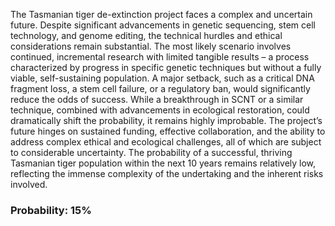 The Tasmanian tiger de-extinction project faces a complex and uncertain future. Despite significant advancements in genetic sequencing, stem cell technology, and genome editing, the technical hurdles and ethical considerations remain substantial. The most likely scenario involves continued, incremental research with limited tangible results – a process characterized by progress in specific genetic techniques but without a fully viable, self-sustaining population. A major setback, such as a critical DNA fragment loss, a stem cell failure, or a regulatory ban, would significantly reduce the odds of success. While a breakthrough in SCNT or a similar technique, combined with advancements in ecological restoration, could dramatically shift the probability, it remains highly improbable.  The project’s future hinges on sustained funding, effective collaboration, and the ability to address complex ethical and ecological challenges, all of which are subject to considerable uncertainty.  The probability of a successful, thriving Tasmanian tiger population within the next 10 years remains relatively low, reflecting the immense complexity of the undertaking and the inherent risks involved.

### Probability: 15%